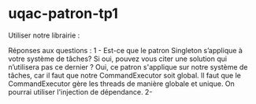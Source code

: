 # uqac-patron-tp1
Utiliser notre librairie : 




Réponses aux questions : 
1 - Est-ce que le patron Singleton s’applique à votre système de tâches? Si oui, pouvez vous citer une solution qui n’utilisera pas ce dernier ?
Oui, ce patron s'applique sur notre système de tâches, car il faut que notre CommandExecutor soit global.
Il faut que le CommandExecutor gère les threads de manière globale et unique.
On pourrai utiliser l'injection de dépendance.
2- 